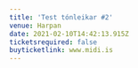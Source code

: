 ```yaml
---
title: 'Test tónleikar #2'
venue: Harpan
date: 2021-02-10T14:42:13.915Z
ticketsrequired: false
buyticketlink: www.midi.is
---
```


